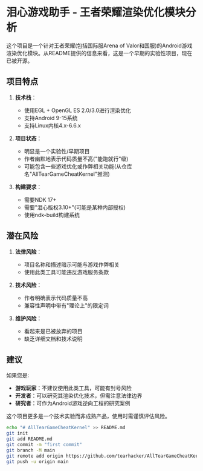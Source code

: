 # 泪心游戏助手 - 王者荣耀渲染优化模块分析

这个项目是一个针对王者荣耀(包括国际服Arena of Valor和国服)的Android游戏渲染优化模块。从README提供的信息来看，这是一个早期的实验性项目，现在已被开源。

## 项目特点

1. **技术栈**：
   - 使用EGL + OpenGL ES 2.0/3.0进行渲染优化
   - 支持Android 9-15系统
   - 支持Linux内核4.x-6.6.x

2. **项目状态**：
   - 明显是一个实验性/早期项目
   - 作者幽默地表示代码质量不高("能跑就行"级)
   - 可能包含一些游戏优化或作弊相关功能(从仓库名"AllTearGameCheatKernel"推测)

3. **构建要求**：
   - 需要NDK 17+
   - 需要"泪心版权3.10+"(可能是某种内部授权)
   - 使用ndk-build构建系统


## 潜在风险

1. **法律风险**：
   - 项目名称和描述暗示可能与游戏作弊相关
   - 使用此类工具可能违反游戏服务条款

2. **技术风险**：
   - 作者明确表示代码质量不高
   - 兼容性声明中带有"理论上"的限定词

3. **维护风险**：
   - 看起来是已被放弃的项目
   - 缺乏详细文档和技术说明

## 建议

如果您是:
- **游戏玩家**：不建议使用此类工具，可能有封号风险
- **开发者**：可以研究其渲染优化技术，但需注意法律边界
- **研究者**：可作为Android游戏逆向工程的研究案例

这个项目更多是一个技术实验而非成熟产品，使用时需谨慎评估风险。

```bash
echo "# AllTearGameCheatKernel" >> README.md
git init
git add README.md
git commit -m "first commit"
git branch -M main
git remote add origin https://github.com/tearhacker/AllTearGameCheatKernel.git
git push -u origin main
